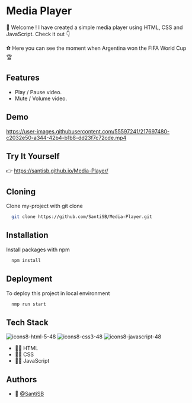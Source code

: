 
# Media Player

:wave: Welcome ! I have created a simple media player using HTML, CSS and JavaScript. Check it out :point_down:

:soccer: Here you can see the moment when Argentina won the FIFA World Cup 	:trophy:

## Features

- Play / Pause video.
- Mute / Volume video.


## Demo





https://user-images.githubusercontent.com/55597241/217697480-c2032e50-a344-42b4-b1b8-dd23f7c72cde.mp4





## Try It Yourself

:point_right: https://santisb.github.io/Media-Player/
## Cloning

Clone my-project with git clone

```bash
  git clone https://github.com/SantiSB/Media-Player.git
```
## Installation

Install packages with npm

```bash
  npm install
```
    
## Deployment

To deploy this project in local environment

```bash
  nmp run start
```


## Tech Stack

![icons8-html-5-48](https://user-images.githubusercontent.com/55597241/217684664-ff7fd9fe-7585-4fa4-9730-9e36e84c004d.png)
![icons8-css3-48](https://user-images.githubusercontent.com/55597241/217684672-0b43ef76-66b4-4bf2-8db3-47a1032ea6d1.png)
![icons8-javascript-48](https://user-images.githubusercontent.com/55597241/217684680-a256ed1c-bcd9-4506-a16b-41d6cb41356c.png)

- :man_technologist: HTML
- :man_technologist: CSS
- :man_technologist: JavaScript
## Authors

- :robot: [@SantiSB](https://github.com/SantiSB)

